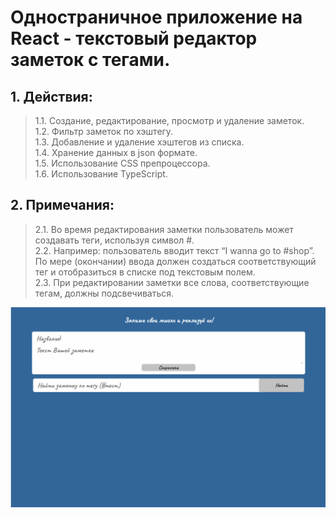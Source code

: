 # Одностраничное приложение на React - текстовый редактор заметок с тегами.

## 1. Действия:
> 1.1. Создание, редактирование, просмотр и удаление заметок.\
1.2. Фильтр заметок по хэштегу.\
1.3. Добавление и удаление хэштегов из списка.\
1.4. Хранение данных в json формате.\
1.5. Использование CSS препроцессора.\
1.6. Использование TypeScript.

## 2. Примечания:
> 2.1. Во время редактирования заметки пользователь может создавать теги, используя символ #.\
2.2. Например: пользователь вводит текст “I wanna go to #shop”. По мере (окончании) ввода должен создаться соответствующий тег и отобразиться в списке под текстовым полем.\
2.3. При редактировании заметки все слова, соответствующие тегам, должны подсвечиваться.

![Image alt](https://github.com/olennikovandrey/notes_editor/raw/main/src/assets/images/notes_react_demo.gif)
